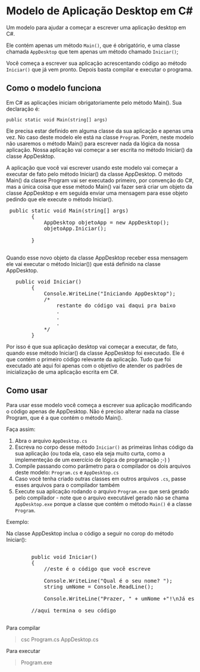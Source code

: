 # Modelo de Aplicação Desktop em C#

Um modelo para ajudar a começar a escrever uma aplicação desktop em C#.

Ele contém apenas um método <code>Main()</code>, que é obrigatório, e uma classe chamada <code>AppDesktop</code> que tem apenas um método chamado <code>Iniciar()</code>;

Você começa a escrever sua aplicação acrescentando código ao método <code>Iniciar()</code> que já vem pronto. Depois basta compilar e executar o programa.


## Como o modelo funciona

Em C# as aplicações iniciam obrigatoriamente pelo método Main(). Sua declaração é:
<pre>
<code>public static void Main(string[] args)</code>
</pre>
Ele precisa estar definido em alguma classe da sua aplicação e apenas uma vez. No caso deste modelo ele está na classe <code>Program</code>. Porém, neste modelo não usaremos o método Main() para escrever nada da lógica da nossa aplicação. Nossa aplicação vai começar a ser escrita no método Iniciar() da classe AppDesktop. 

A aplicação que você vai escrever usando este modelo vai começar a executar de fato pelo método Iniciar() da classe AppDesktop. O método Main() da classe Program vai ser executado primeiro, por convenção do C#, mas a única coisa que esse método Main() vai fazer será criar um objeto da classe AppDesktop e em seguida enviar uma mensagem para esse objeto pedindo que ele execute o método Iniciar(). 

<pre>
 public static void Main(string[] args)
        {         
            AppDesktop objetoApp = new AppDesktop();
            objetoApp.Iniciar();
                      
        }

</pre>

Quando esse novo objeto da classe AppDesktop receber essa mensagem ele vai executar o método Iniciar()) que está definido na classe AppDesktop.

<pre>
   public void Iniciar()
        {
            Console.WriteLine("Iniciando AppDesktop");
            /*
                restante do código vai daqui pra baixo
                .
                .
                .
            */
        }
</pre>

Por isso é que sua aplicação desktop vai começar a executar, de fato, quando esse método Iniciar() da classe AppDesktop foi executado. Ele é que contém o primeiro código relevante da aplicação. Tudo que foi executado até aqui foi apenas com o objetivo de atender os padrões de inicialização de uma aplicação escrita em C#.

## Como usar

Para usar esse modelo você começa a escrever sua aplicação modificando o código apenas de AppDesktop. Não é preciso alterar nada na classe Program, que é a que contém o método Main().

Faça assim:

1. Abra o arquivo <code>AppDesktop.cs</code>
1. Escreva no corpo desse método <code>Iniciar()</code> as primeiras linhas código da sua aplicação (ou toda ela, caso ela seja muito curta, como a implementeção de um exercício de lógica de programação ;-) )
1. Compile passando como parâmetro para o compilador os dois arquivos deste modelo: <code>Program.cs</code> e <code>AppDesktop.cs</code>
1. Caso você tenha criado outras classes em outros arquivos <code>.cs</code>, passe esses arquivos para o compilador também
1. Execute sua aplicação rodando o arquivo <code>Program.exe</code> que será gerado pelo compilador - note que o arquivo executável gerado não se chama <code>AppDesktop.exe</code> porque a classe que contém o método <code>Main()</code> é a classe <code>Program</code>.

Exemplo:

Na classe AppDesktop inclua o código a seguir no corop do método Iniciar():

<pre>

        public void Iniciar()
        {
            //este é o código que você escreve

            Console.WriteLine("Qual é o seu nome? ");
            string umNome = Console.ReadLine();

            Console.WriteLine("Prazer, " + umNome +"!\nJá estudou C# hoje?");

        //aqui termina o seu código

</pre>



Para compilar
>csc Program.cs AppDesktop.cs

Para executar
>Program.exe
